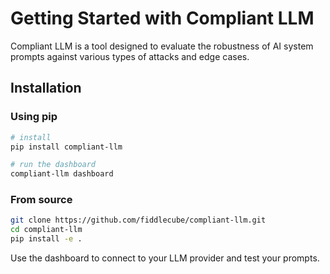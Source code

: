# Getting Started with Compliant LLM

Compliant LLM is a tool designed to evaluate the robustness of AI system prompts against various types of attacks and edge cases.

## Installation

### Using pip

```bash
# install
pip install compliant-llm

# run the dashboard
compliant-llm dashboard
```

### From source

```bash
git clone https://github.com/fiddlecube/compliant-llm.git
cd compliant-llm
pip install -e .
```

Use the dashboard to connect to your LLM provider and test your prompts.
